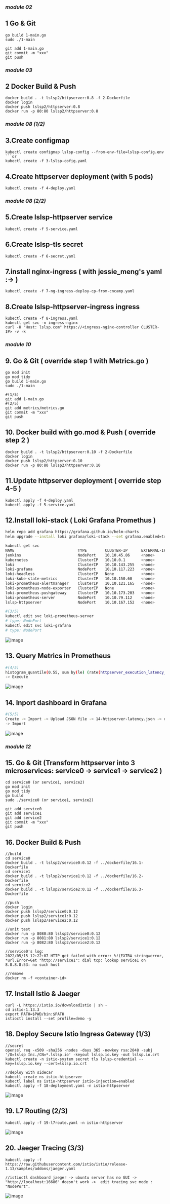 ### _module 02_

## 1 Go & Git

```shell
go build 1-main.go
sudo ./1-main

git add 1-main.go
git commit -m "xxx"
git push
```

### _module 03_

## 2 Docker Build & Push
```shell
docker build . -t lslsp2/httpserver:0.8 -f 2-Dockerfile
docker login
docker push lslsp2/httpserver:0.8
docker run -p 80:80 lslsp2/httpserver:0.8
```

### _module 08 (1/2)_

## 3.Create configmap

```shell
kubectl create configmap lslsp-config --from-env-file=lslsp-config.env
```or
kubectl create -f 3-lslsp-cofig.yaml
```

## 4.Create httpserver deployment (with 5 pods)

```shell
kubectl create -f 4-deploy.yaml
```

### _module 08 (2/2)_

## 5.Create lslsp-httpserver service

```shell
kubectl create -f 5-service.yaml
```

## 6.Create lslsp-tls secret

```shell
kubectl create -f 6-secret.yaml
```

## 7.install nginx-ingress ( with jessie_meng's yaml :-> )
```shell
kubectl create -f 7-ng-ingress-deploy-cp-from-cncamp.yaml
```

## 8.Create lslsp-httpserver-ingress ingress

```shell
kubectl create -f 8-ingress.yaml
kubectl get svc -n ingress-nginx
curl -H "Host: lslsp.com" https://<ingress-nginx-controller CLUSTER-IP> -v -k
```

### _module 10_

## 9. Go & Git ( override step 1 with Metrics.go )

```shell
go mod init
go mod tidy
go build 1-main.go
sudo ./1-main

#(1/5)
git add 1-main.go
#(2/5)
git add metrics/metrics.go
git commit -m "xxx"
git push
```

## 10. Docker build with go.mod & Push ( override step 2 )
```shell
docker build . -t lslsp2/httpserver:0.10 -f 2-Dockerfile
docker login
docker push lslsp2/httpserver:0.10
docker run -p 80:80 lslsp2/httpserver:0.10
```

## 11.Update httpserver deployment ( override step 4-5 )

```shell
kubectl apply -f 4-deploy.yaml
kubectl apply -f 5-service.yaml
```

## 12.Install loki-stack ( Loki Grafana Promethus ) 

```sh
helm repo add grafana https://grafana.github.io/helm-charts
helm upgrade --install loki grafana/loki-stack --set grafana.enabled=true,prometheus.enabled=true,prometheus.alertmanager.persistentVolume.enabled=false,prometheus.server.persistentVolume.enabled=false
```

```sh
kubectl get svc
NAME                            TYPE        CLUSTER-IP      EXTERNAL-IP   PORT(S)                        AGE
jenkins                         NodePort    10.10.45.86     <none>        80:31650/TCP,50000:31623/TCP   31h
kubernetes                      ClusterIP   10.10.0.1       <none>        443/TCP                        5d2h
loki                            ClusterIP   10.10.143.255   <none>        3100/TCP                       33h
loki-grafana                    NodePort    10.10.117.223   <none>        80:32495/TCP                   33h
loki-headless                   ClusterIP   None            <none>        3100/TCP                       33h
loki-kube-state-metrics         ClusterIP   10.10.150.60    <none>        8080/TCP                       33h
loki-prometheus-alertmanager    ClusterIP   10.10.121.165   <none>        80/TCP                         33h
loki-prometheus-node-exporter   ClusterIP   None            <none>        9100/TCP                       33h
loki-prometheus-pushgateway     ClusterIP   10.10.173.203   <none>        9091/TCP                       33h
loki-prometheus-server          NodePort    10.10.79.112    <none>        80:31286/TCP                   33h
lslsp-httpserver                NodePort    10.10.167.152   <none>        80:30000/TCP                   5d1h
```

```sh
#(3/5)
kubectl edit svc loki-prometheus-server
# type: NodePort
kubectl edit svc loki-grafana
# type: NodePort
```
![image](screenshot/httpserver.png)


## 13. Query Metrics in Prometheus

```sh
#(4/5)
histogram_quantile(0.55, sum by(le) (rate(httpserver_execution_latency_seconds_bucket[5m])))
-> Execute
```
![image](screenshot/Prometheus.png)


## 14. Inport dashboard in Grafana

```sh
#(5/5)
Create -> Import -> Upload JSON file -> 14-httpserver-latency.json -> open
-> Import
```
![image](screenshot/Grafana.png)


### _module 12_

## 15. Go & Git (Transform httpserver into 3 microservices: service0 -> service1 -> service2 )

```shell
cd service0 (or service1, service2)
go mod init
go mod tidy
go build
sudo ./service0 (or service1, service2)

git add service0
git add service1
git add service2
git commit -m "xxx"
git push
```

## 16. Docker Build & Push
```shell
//build
cd service0
docker build . -t lslsp2/service0:0.12 -f ../dockerfile/16.1-Dockerfile
cd service1
docker build . -t lslsp2/service1:0.12 -f ../dockerfile/16.2-Dockerfile
cd service2
docker build . -t lslsp2/service2:0.12 -f ../dockerfile/16.3-Dockerfile

//push
docker login
docker push lslsp2/service0:0.12
docker push lslsp2/service1:0.12
docker push lslsp2/service2:0.12

//unit test
docker run -p 8080:80 lslsp2/service0:0.12
docker run -p 8081:80 lslsp2/service1:0.12
docker run -p 8082:80 lslsp2/service2:0.12

//service0's log:
2022/05/15 12:22:07 HTTP get failed with error: %!(EXTRA string=error, *url.Error=Get "http://service1": dial tcp: lookup service1 on 8.8.8.8:53: no such host

//remove
docker rm -f <container-id>
```

## 17. Install Istio & Jaeger
```shell
curl -L https://istio.io/downloadIstio | sh -
cd istio-1.13.3
export PATH=$PWD/bin:$PATH
istioctl install --set profile=demo -y
```

## 18. Deploy Secure Istio Ingress Gateway (1/3)
```shell
//secret
openssl req -x509 -sha256 -nodes -days 365 -newkey rsa:2048 -subj '/O=lslsp Inc./CN=*.lslsp.io' -keyout lslsp.io.key -out lslsp.io.crt
kubectl create -n istio-system secret tls lslsp-credential --key=lslsp.io.key --cert=lslsp.io.crt

//deploy with sidecar
kubectl create ns istio-httpserver
kubectl label ns istio-httpserver istio-injection=enabled
kubectl apply -f 18-deployment.yaml -n istio-httpserver
```
![image](screenshot/istio-https.png)


## 19. L7 Routing (2/3)
```shell
kubectl apply -f 19-l7route.yaml -n istio-httpserver
```
![image](screenshot/l7route.png)

## 20. Jaeger Tracing (3/3)
```shell
kubectl apply -f https://raw.githubusercontent.com/istio/istio/release-1.13/samples/addons/jaeger.yaml

//istioctl dashboard jaeger -> ubuntu server has no GUI -> "http://localhost:16686" doesn't work ->  edit tracing svc mode : "NodePort".
```
![image](screenshot/jaeger-trace.png)

